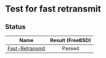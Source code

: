 # Test for fast retransmit

## Status
|              Name               |  Result (FreeBSD)  |
|:-------------------------------:|:------------------:|
[Fast-Retransmit](fr-4pkt-sack-bsd.pkt)| Passed
